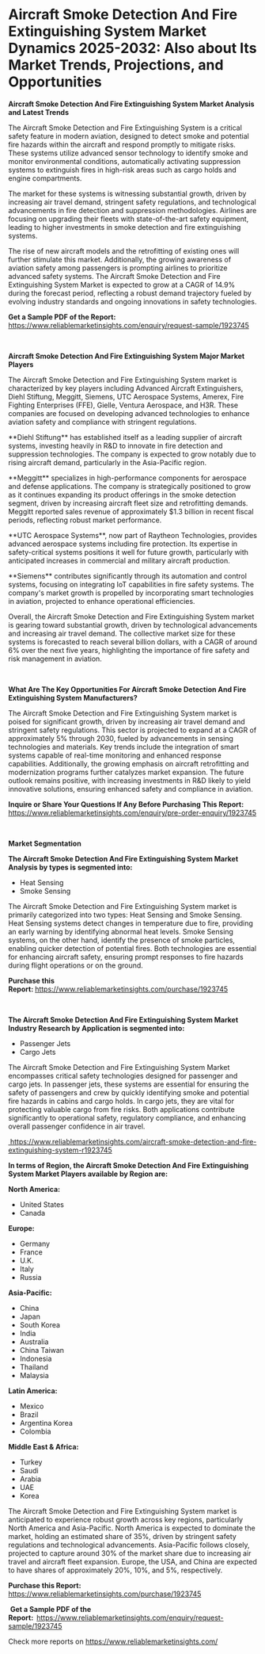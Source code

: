<p><h1>Aircraft Smoke Detection And Fire Extinguishing System Market Dynamics 2025-2032: Also about Its Market Trends, Projections, and Opportunities</h1></p><p><strong>Aircraft Smoke Detection And Fire Extinguishing System Market Analysis and Latest Trends</strong></p>
<p><p>The Aircraft Smoke Detection and Fire Extinguishing System is a critical safety feature in modern aviation, designed to detect smoke and potential fire hazards within the aircraft and respond promptly to mitigate risks. These systems utilize advanced sensor technology to identify smoke and monitor environmental conditions, automatically activating suppression systems to extinguish fires in high-risk areas such as cargo holds and engine compartments.</p><p>The market for these systems is witnessing substantial growth, driven by increasing air travel demand, stringent safety regulations, and technological advancements in fire detection and suppression methodologies. Airlines are focusing on upgrading their fleets with state-of-the-art safety equipment, leading to higher investments in smoke detection and fire extinguishing systems. </p><p>The rise of new aircraft models and the retrofitting of existing ones will further stimulate this market. Additionally, the growing awareness of aviation safety among passengers is prompting airlines to prioritize advanced safety systems. The Aircraft Smoke Detection and Fire Extinguishing System Market is expected to grow at a CAGR of 14.9% during the forecast period, reflecting a robust demand trajectory fueled by evolving industry standards and ongoing innovations in safety technologies.</p></p>
<p><strong>Get a Sample PDF of the Report:&nbsp;</strong> <a href="https://www.reliablemarketinsights.com/enquiry/request-sample/1923745?utm_campaign=3031&utm_medium=2&utm_source=Github&utm_content=ia&utm_term=28032025&utm_id=aircraft-smoke-detection-and-fire-extinguishing-system">https://www.reliablemarketinsights.com/enquiry/request-sample/1923745</a></p>
<p>&nbsp;</p>
<p><strong>Aircraft Smoke Detection And Fire Extinguishing System Major Market Players</strong></p>
<p><p>The Aircraft Smoke Detection and Fire Extinguishing System market is characterized by key players including Advanced Aircraft Extinguishers, Diehl Stiftung, Meggitt, Siemens, UTC Aerospace Systems, Amerex, Fire Fighting Enterprises (FFE), Gielle, Ventura Aerospace, and H3R. These companies are focused on developing advanced technologies to enhance aviation safety and compliance with stringent regulations.</p><p>**Diehl Stiftung** has established itself as a leading supplier of aircraft systems, investing heavily in R&D to innovate in fire detection and suppression technologies. The company is expected to grow notably due to rising aircraft demand, particularly in the Asia-Pacific region.</p><p>**Meggitt** specializes in high-performance components for aerospace and defense applications. The company is strategically positioned to grow as it continues expanding its product offerings in the smoke detection segment, driven by increasing aircraft fleet size and retrofitting demands. Meggitt reported sales revenue of approximately $1.3 billion in recent fiscal periods, reflecting robust market performance.</p><p>**UTC Aerospace Systems**, now part of Raytheon Technologies, provides advanced aerospace systems including fire protection. Its expertise in safety-critical systems positions it well for future growth, particularly with anticipated increases in commercial and military aircraft production.</p><p>**Siemens** contributes significantly through its automation and control systems, focusing on integrating IoT capabilities in fire safety systems. The company's market growth is propelled by incorporating smart technologies in aviation, projected to enhance operational efficiencies.</p><p>Overall, the Aircraft Smoke Detection and Fire Extinguishing System market is gearing toward substantial growth, driven by technological advancements and increasing air travel demand. The collective market size for these systems is forecasted to reach several billion dollars, with a CAGR of around 6% over the next five years, highlighting the importance of fire safety and risk management in aviation.</p></p>
<p>&nbsp;</p>
<p><strong>What Are The Key Opportunities For Aircraft Smoke Detection And Fire Extinguishing System Manufacturers?</strong></p>
<p><p>The Aircraft Smoke Detection and Fire Extinguishing System market is poised for significant growth, driven by increasing air travel demand and stringent safety regulations. This sector is projected to expand at a CAGR of approximately 5% through 2030, fueled by advancements in sensing technologies and materials. Key trends include the integration of smart systems capable of real-time monitoring and enhanced response capabilities. Additionally, the growing emphasis on aircraft retrofitting and modernization programs further catalyzes market expansion. The future outlook remains positive, with increasing investments in R&D likely to yield innovative solutions, ensuring enhanced safety and compliance in aviation.</p></p>
<p><strong>Inquire or Share Your Questions If Any Before Purchasing This Report:</strong> <a href="https://www.reliablemarketinsights.com/enquiry/pre-order-enquiry/1923745?utm_campaign=3031&utm_medium=2&utm_source=Github&utm_content=ia&utm_term=28032025&utm_id=aircraft-smoke-detection-and-fire-extinguishing-system">https://www.reliablemarketinsights.com/enquiry/pre-order-enquiry/1923745</a></p>
<p>&nbsp;</p>
<p><strong>Market Segmentation</strong></p>
<p><strong>The Aircraft Smoke Detection And Fire Extinguishing System Market Analysis by types is segmented into:</strong></p>
<p><ul><li>Heat Sensing</li><li>Smoke Sensing</li></ul></p>
<p><p>The Aircraft Smoke Detection and Fire Extinguishing System market is primarily categorized into two types: Heat Sensing and Smoke Sensing. Heat Sensing systems detect changes in temperature due to fire, providing an early warning by identifying abnormal heat levels. Smoke Sensing systems, on the other hand, identify the presence of smoke particles, enabling quicker detection of potential fires. Both technologies are essential for enhancing aircraft safety, ensuring prompt responses to fire hazards during flight operations or on the ground.</p></p>
<p><strong>Purchase this Report:&nbsp;</strong><a href="https://www.reliablemarketinsights.com/purchase/1923745?utm_campaign=3031&utm_medium=2&utm_source=Github&utm_content=ia&utm_term=28032025&utm_id=aircraft-smoke-detection-and-fire-extinguishing-system">https://www.reliablemarketinsights.com/purchase/1923745</a></p>
<p>&nbsp;</p>
<p><strong>The Aircraft Smoke Detection And Fire Extinguishing System Market Industry Research by Application is segmented into:</strong></p>
<p><ul><li>Passenger Jets</li><li>Cargo Jets</li></ul></p>
<p><p>The Aircraft Smoke Detection and Fire Extinguishing System Market encompasses critical safety technologies designed for passenger and cargo jets. In passenger jets, these systems are essential for ensuring the safety of passengers and crew by quickly identifying smoke and potential fire hazards in cabins and cargo holds. In cargo jets, they are vital for protecting valuable cargo from fire risks. Both applications contribute significantly to operational safety, regulatory compliance, and enhancing overall passenger confidence in air travel.</p></p>
<p><a href="https://www.reliablemarketinsights.com/aircraft-smoke-detection-and-fire-extinguishing-system-r1923745?utm_campaign=3031&utm_medium=2&utm_source=Github&utm_content=ia&utm_term=28032025&utm_id=aircraft-smoke-detection-and-fire-extinguishing-system">&nbsp;https://www.reliablemarketinsights.com/aircraft-smoke-detection-and-fire-extinguishing-system-r1923745</a></p>
<p><strong>In terms of Region, the Aircraft Smoke Detection And Fire Extinguishing System Market Players available by Region are:</strong></p>
<p>
    <p> <strong> North America: </strong>
        <ul>
            <li>United States</li>
            <li>Canada</li>
        </ul>
        </p> 
    <p> <strong> Europe: </strong>
        <ul>
            <li>Germany</li>
            <li>France</li>
            <li>U.K.</li>
            <li>Italy</li>
            <li>Russia</li>
        </ul>
        </p> 
    <p> <strong> Asia-Pacific: </strong>
        <ul>
            <li>China</li>
            <li>Japan</li>
            <li>South Korea</li>
            <li>India</li>
            <li>Australia</li>
            <li>China Taiwan</li>
            <li>Indonesia</li>
            <li>Thailand</li>
            <li>Malaysia</li>
        </ul>
        </p> 
    <p> <strong> Latin America: </strong>
        <ul>
            <li>Mexico</li>
            <li>Brazil</li>
            <li>Argentina Korea</li>
            <li>Colombia</li>
        </ul>
        </p> 
    <p> <strong> Middle East & Africa: </strong>
        <ul>
            <li>Turkey</li>
            <li>Saudi</li>
            <li>Arabia</li>
            <li>UAE</li>
            <li>Korea</li>
        </ul>
    </p>
    </p>
<p><p>The Aircraft Smoke Detection and Fire Extinguishing System market is anticipated to experience robust growth across key regions, particularly North America and Asia-Pacific. North America is expected to dominate the market, holding an estimated share of 35%, driven by stringent safety regulations and technological advancements. Asia-Pacific follows closely, projected to capture around 30% of the market share due to increasing air travel and aircraft fleet expansion. Europe, the USA, and China are expected to have shares of approximately 20%, 10%, and 5%, respectively.</p></p>
<p><strong>Purchase this Report: </strong><a href="https://www.reliablemarketinsights.com/purchase/1923745?utm_campaign=3031&utm_medium=2&utm_source=Github&utm_content=ia&utm_term=28032025&utm_id=aircraft-smoke-detection-and-fire-extinguishing-system">https://www.reliablemarketinsights.com/purchase/1923745</a></p>
<p>&nbsp;<strong>Get a Sample PDF of the Report:&nbsp;&nbsp;</strong><a href="https://www.reliablemarketinsights.com/enquiry/request-sample/1923745?utm_campaign=3031&utm_medium=2&utm_source=Github&utm_content=ia&utm_term=28032025&utm_id=aircraft-smoke-detection-and-fire-extinguishing-system">https://www.reliablemarketinsights.com/enquiry/request-sample/1923745</a></p>
<p><strong></strong></p>
<p>Check more reports on <a href="https://www.reliablemarketinsights.com/?utm_campaign=3031&utm_medium=2&utm_source=Github&utm_content=ia&utm_term=28032025&utm_id=aircraft-smoke-detection-and-fire-extinguishing-system">https://www.reliablemarketinsights.com/</a></p>